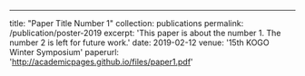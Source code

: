 ---
title: "Paper Title Number 1"
collection: publications
permalink: /publication/poster-2019
excerpt: 'This paper is about the number 1. The number 2 is left for future work.'
date: 2019-02-12
venue: '15th KOGO Winter Symposium'
paperurl: 'http://academicpages.github.io/files/paper1.pdf'
